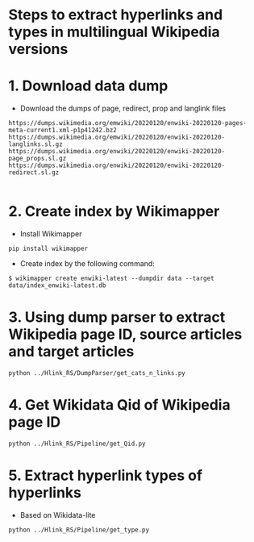 # Steps to extract hyperlinks and types in multilingual Wikipedia versions 

# 1. Download data dump
- Download the dumps of page, redirect, prop and langlink files
```
https://dumps.wikimedia.org/emwiki/20220120/enwiki-20220120-pages-meta-current1.xml-p1p41242.bz2
https://dumps.wikimedia.org/emwiki/20220120/enwiki-20220120-langlinks.sl.gz
https://dumps.wikimedia.org/enwiki/20220120/enwiki-20220120-page_props.sl.gz
https://dumps.wikimedia.org/enwiki/20220120/enwiki-20220120-redirect.sl.gz


```
# 2. Create index by Wikimapper
- Install Wikimapper
```
pip install wikimapper
```
- Create index by the following command: 


```
$ wikimapper create enwiki-latest --dumpdir data --target data/index_enwiki-latest.db 
```
# 3. Using dump parser to extract Wikipedia page ID, source articles and target articles 

```
python ../Hlink_RS/DumpParser/get_cats_n_links.py

```
# 4. Get Wikidata Qid of Wikipedia page ID

```
python ../Hlink_RS/Pipeline/get_Qid.py

```

# 5. Extract hyperlink types of hyperlinks

- Based on Wikidata-lite 

```
python ../Hlink_RS/Pipeline/get_type.py

```

